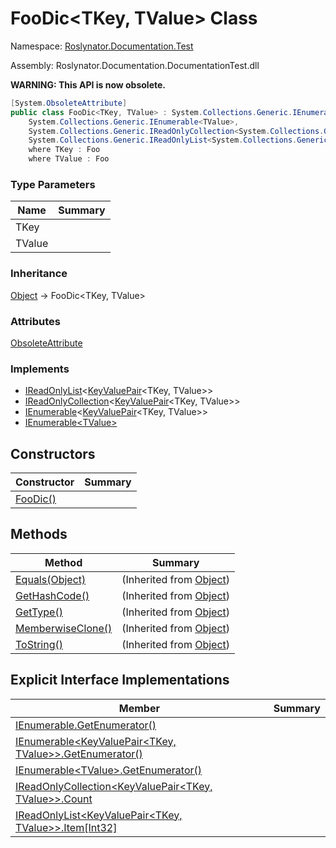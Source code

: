 # FooDic\<TKey, TValue> Class

Namespace: [Roslynator.Documentation.Test](../README.md)

Assembly: Roslynator\.Documentation\.DocumentationTest\.dll

**WARNING: This API is now obsolete\.**


```csharp
[System.ObsoleteAttribute]
public class FooDic<TKey, TValue> : System.Collections.Generic.IEnumerable<System.Collections.Generic.KeyValuePair<TKey, TValue>>,
    System.Collections.Generic.IEnumerable<TValue>,
    System.Collections.Generic.IReadOnlyCollection<System.Collections.Generic.KeyValuePair<TKey, TValue>>,
    System.Collections.Generic.IReadOnlyList<System.Collections.Generic.KeyValuePair<TKey, TValue>>
    where TKey : Foo 
    where TValue : Foo
```

### Type Parameters

| Name | Summary |
| ---- | ------- |
| TKey | |
| TValue | |

### Inheritance

[Object](https://docs.microsoft.com/en-us/dotnet/api/system.object) &#x2192; FooDic\<TKey, TValue>

### Attributes

[ObsoleteAttribute](https://docs.microsoft.com/en-us/dotnet/api/system.obsoleteattribute)

### Implements

* [IReadOnlyList](https://docs.microsoft.com/en-us/dotnet/api/system.collections.generic.ireadonlylist-1)\<[KeyValuePair](https://docs.microsoft.com/en-us/dotnet/api/system.collections.generic.keyvaluepair-2)\<TKey, TValue>>
* [IReadOnlyCollection](https://docs.microsoft.com/en-us/dotnet/api/system.collections.generic.ireadonlycollection-1)\<[KeyValuePair](https://docs.microsoft.com/en-us/dotnet/api/system.collections.generic.keyvaluepair-2)\<TKey, TValue>>
* [IEnumerable](https://docs.microsoft.com/en-us/dotnet/api/system.collections.generic.ienumerable-1)\<[KeyValuePair](https://docs.microsoft.com/en-us/dotnet/api/system.collections.generic.keyvaluepair-2)\<TKey, TValue>>
* [IEnumerable\<TValue>](https://docs.microsoft.com/en-us/dotnet/api/system.collections.generic.ienumerable-1)

## Constructors

| Constructor | Summary |
| ----------- | ------- |
| [FooDic()](-ctor/README.md) | |

## Methods

| Method | Summary |
| ------ | ------- |
| [Equals(Object)](https://docs.microsoft.com/en-us/dotnet/api/system.object.equals) |  \(Inherited from [Object](https://docs.microsoft.com/en-us/dotnet/api/system.object)\) |
| [GetHashCode()](https://docs.microsoft.com/en-us/dotnet/api/system.object.gethashcode) |  \(Inherited from [Object](https://docs.microsoft.com/en-us/dotnet/api/system.object)\) |
| [GetType()](https://docs.microsoft.com/en-us/dotnet/api/system.object.gettype) |  \(Inherited from [Object](https://docs.microsoft.com/en-us/dotnet/api/system.object)\) |
| [MemberwiseClone()](https://docs.microsoft.com/en-us/dotnet/api/system.object.memberwiseclone) |  \(Inherited from [Object](https://docs.microsoft.com/en-us/dotnet/api/system.object)\) |
| [ToString()](https://docs.microsoft.com/en-us/dotnet/api/system.object.tostring) |  \(Inherited from [Object](https://docs.microsoft.com/en-us/dotnet/api/system.object)\) |

## Explicit Interface Implementations

| Member | Summary |
| ------ | ------- |
| [IEnumerable.GetEnumerator()](System-Collections-IEnumerable-GetEnumerator/README.md) | |
| [IEnumerable\<KeyValuePair\<TKey, TValue>>.GetEnumerator()](System-Collections-Generic-IEnumerable-System-Collections-Generic-KeyValuePair-TKey-TValue---GetEnumerator/README.md) | |
| [IEnumerable\<TValue>.GetEnumerator()](System-Collections-Generic-IEnumerable-TValue--GetEnumerator/README.md) | |
| [IReadOnlyCollection\<KeyValuePair\<TKey, TValue>>.Count](System-Collections-Generic-IReadOnlyCollection-System-Collections-Generic-KeyValuePair-TKey-TValue---Count/README.md) | |
| [IReadOnlyList\<KeyValuePair\<TKey, TValue>>.Item\[Int32\]](System-Collections-Generic-IReadOnlyList-System-Collections-Generic-KeyValuePair-TKey-TValue---Item/README.md) | |

